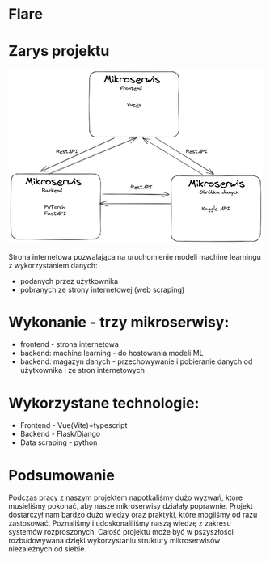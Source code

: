 # Flare
# Zarys projektu

![Zarys projektu zdjęcie](images/zarys.png)

Strona internetowa pozwalająca na uruchomienie modeli machine learningu z wykorzystaniem danych: 
- podanych przez użytkownika 
- pobranych ze strony internetowej (web scraping)  

# Wykonanie - trzy mikroserwisy: 
- frontend - strona internetowa  
- backend: machine learning - do hostowania modeli ML 
- backend: magazyn danych - przechowywanie i pobieranie danych od użytkownika i ze stron internetowych

# Wykorzystane technologie:
- Frontend - Vue(Vite)+typescript
- Backend - Flask/Django
- Data scraping - python

# Podsumowanie 
Podczas pracy z naszym projektem napotkaliśmy dużo wyzwań, które musieliśmy pokonać, aby nasze
mikroserwisy działały poprawnie. Projekt dostarczył nam bardzo dużo wiedzy oraz praktyki, które
mogliśmy od razu zastosować. Poznaliśmy i udoskonaliliśmy naszą wiedzę z zakresu systemów rozproszonych.
Całość projektu może być w pszyszłości rozbudowywana dzięki wykorzystaniu struktury mikroserwisów niezależnych
od siebie.

